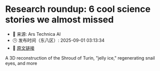 # Research roundup: 6 cool science stories we almost missed
- 📅 来源: Ars Technica AI
- 🕒 发布时间（东八区）: 2025-09-01 03:13:34
- 🔗 [原文链接](https://arstechnica.com/science/2025/08/research-roundup-6-cool-science-stories-we-almost-missed-2/)

A 3D reconstruction of the Shroud of Turin, "jelly ice," regenerating snail eyes, and more